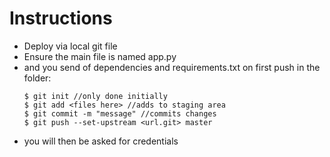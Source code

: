 # Instructions
* Deploy via local git file
* Ensure the main file is named app.py
* and you send of dependencies and requirements.txt on first push in the folder:
  ```
  $ git init //only done initially
  $ git add <files here> //adds to staging area
  $ git commit -m "message" //commits changes
  $ git push --set-upstream <url.git> master
  ```
* you will then be asked for credentials
